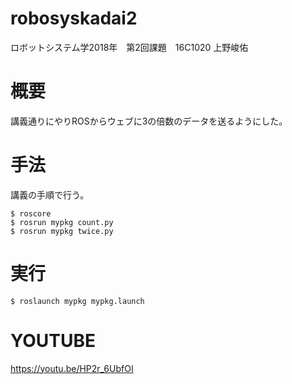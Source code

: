 # robosyskadai2
ロボットシステム学2018年　第2回課題　16C1020 上野峻佑

# 概要
講義通りにやりROSからウェブに3の倍数のデータを送るようにした。

# 手法
講義の手順で行う。
```
$ roscore
$ rosrun mypkg count.py
$ rosrun mypkg twice.py
```

# 実行
```
$ roslaunch mypkg mypkg.launch
```
# YOUTUBE
https://youtu.be/HP2r_6UbfOI
